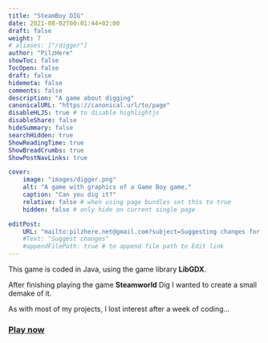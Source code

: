 ```yaml
---
title: "SteamBoy DIG"
date: 2021-08-02T00:01:44+02:00
draft: false
weight: 7
# aliases: ["/digger"]
author: "PilzHere"
showToc: false
TocOpen: false
draft: false
hidemeta: false
comments: false
description: "A game about digging"
canonicalURL: "https://canonical.url/to/page"
disableHLJS: true # to disable highlightjs
disableShare: false
hideSummary: false
searchHidden: true
ShowReadingTime: true
ShowBreadCrumbs: true
ShowPostNavLinks: true

cover:
    image: "images/digger.png"
    alt: "A game with graphics of a Game Boy game."
    caption: "Can you dig it?"
    relative: false # when using page bundles set this to true
    hidden: false # only hide on current single page

editPost:
    URL: "mailto:pilzhere.net@gmail.com?subject=Suggesting changes for "
    #Text: "Suggest changes"
    #appendFilePath: true # to append file path to Edit link
---
```


This game is coded in Java, using the game library **LibGDX**.

After finishing playing the game **Steamworld** Dig I wanted to create a small demake of it.

As with most of my projects, I lost interest after a week of coding...

### [Play now](/games/digger/play-digger)
